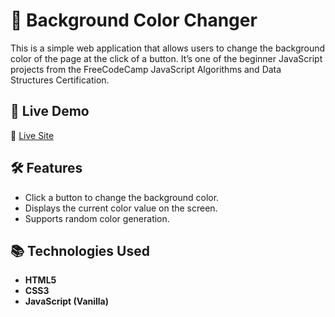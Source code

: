 # 🎨 Background Color Changer

This is a simple web application that allows users to change the background color of the page at the click of a button. It’s one of the beginner JavaScript projects from the FreeCodeCamp JavaScript Algorithms and Data Structures Certification.

## 🚀 Live Demo

🔗 [Live Site](https://bucolic-hotteok-24c32a.netlify.app/)

## 🛠️ Features

- Click a button to change the background color.
- Displays the current color value on the screen.
- Supports random color generation.

## 📚 Technologies Used

- **HTML5**
- **CSS3**
- **JavaScript (Vanilla)**

